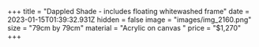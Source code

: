 +++
title = "Dappled Shade - includes floating whitewashed frame"
date = 2023-01-15T01:39:32.931Z
hidden = false
image = "images/img_2160.png"
size = "79cm by 79cm"
material = "Acrylic on canvas "
price = "$1,270"
+++
